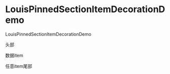 # LouisPinnedSectionItemDecorationDemo
LouisPinnedSectionItemDecorationDemo



头部


数据item


任意item尾部
